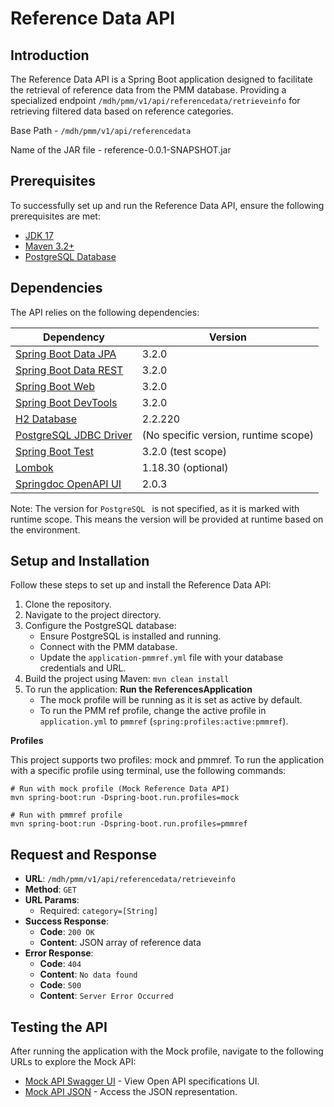 # Reference Data API

## Introduction

The Reference Data API is a Spring Boot application designed to facilitate the retrieval of reference data from the PMM
database.
Providing a specialized endpoint `/mdh/pmm/v1/api/referencedata/retrieveinfo` for retrieving filtered data based on
reference categories.

Base Path - `/mdh/pmm/v1/api/referencedata`

Name of the JAR file - reference-0.0.1-SNAPSHOT.jar

## Prerequisites

To successfully set up and run the Reference Data API, ensure the following prerequisites are met:

- [JDK 17](https://adoptopenjdk.net/)
- [Maven 3.2+](https://maven.apache.org/)
- [PostgreSQL Database](https://www.postgresql.org/)

## Dependencies

The API relies on the following dependencies:

| Dependency                                                                                                         | Version                              |
|--------------------------------------------------------------------------------------------------------------------|--------------------------------------|
| [Spring Boot Data JPA](https://mvnrepository.com/artifact/org.springframework.boot/spring-boot-starter-data-jpa)   | 3.2.0                                |
| [Spring Boot Data REST](https://mvnrepository.com/artifact/org.springframework.boot/spring-boot-starter-data-rest) | 3.2.0                                |
| [Spring Boot Web](https://mvnrepository.com/artifact/org.springframework.boot/spring-boot-starter-web)             | 3.2.0                                |
| [Spring Boot DevTools](https://mvnrepository.com/artifact/org.springframework.boot/spring-boot-devtools)           | 3.2.0                                |
| [H2 Database](https://mvnrepository.com/artifact/com.h2database/h2)                                                | 2.2.220                              |
| [PostgreSQL JDBC Driver](https://mvnrepository.com/artifact/org.postgresql/postgresql)                             | (No specific version, runtime scope) |
| [Spring Boot Test](https://mvnrepository.com/artifact/org.springframework.boot/spring-boot-starter-test)           | 3.2.0 (test scope)                   |
| [Lombok](https://projectlombok.org/)                                                                               | 1.18.30 (optional)                   |
| [Springdoc OpenAPI UI](https://mvnrepository.com/artifact/org.springdoc/springdoc-openapi-starter-webmvc-ui)       | 2.0.3                                |

Note: The version for `PostgreSQL ` is not specified, as it is marked with runtime scope. This means the version will be
provided at runtime based on the environment.

## Setup and Installation

Follow these steps to set up and install the Reference Data API:

1. Clone the repository.
2. Navigate to the project directory.
3. Configure the PostgreSQL database:
    - Ensure PostgreSQL is installed and running.
    - Connect with the PMM database.
    - Update the `application-pmmref.yml` file with your database credentials and URL.
4. Build the project using Maven: `mvn clean install`
5. To run the application: **Run the ReferencesApplication**
    - The mock profile will be running as it is set as active by default.
    - To run the PMM ref profile, change the active profile in `application.yml`
      to `pmmref` (`spring:profiles:active:pmmref`).

**Profiles**

This project supports two profiles: mock and pmmref. To run the application with a specific profile using terminal, use
the following
commands:

```shell
# Run with mock profile (Mock Reference Data API)
mvn spring-boot:run -Dspring-boot.run.profiles=mock

# Run with pmmref profile
mvn spring-boot:run -Dspring-boot.run.profiles=pmmref
```

## Request and Response

* **URL**: `/mdh/pmm/v1/api/referencedata/retrieveinfo`
* **Method**: `GET`
* **URL Params**:
    * Required: `category=[String]`
* **Success Response**:
    * **Code**: `200 OK`
    * **Content**: JSON array of reference data
* **Error Response**:
    * **Code**: `404`
    * **Content**: `No data found`
    * **Code**: `500`
    * **Content**: `Server Error Occurred`

## Testing the API

After running the application with the Mock profile, navigate to the following URLs to explore the Mock API:

- [Mock API Swagger UI](http://localhost:8091/v1/swagger-ui/index.html#/) - View Open API specifications UI.
- [Mock API JSON](http://localhost:8091/v1/openapi-docs) - Access the JSON representation.